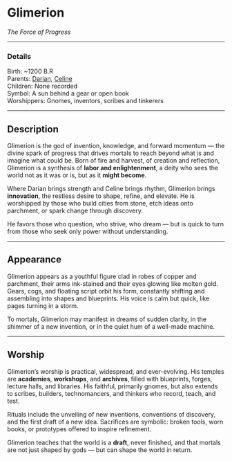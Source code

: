 # Glimerion

_The Force of Progress_

---

### Details

Birth: ~1200 B.R  
Parents: [Darian](Darian.md), [Celine](Celine.md)  
Children: None recorded  
Symbol: A sun behind a gear or open book  
Worshippers: Gnomes, inventors, scribes and tinkerers  

---

## Description

Glimerion is the god of invention, knowledge, and forward momentum — the divine spark of progress that drives mortals to reach beyond what is and imagine what could be. Born of fire and harvest, of creation and reflection, Glimerion is a synthesis of **labor and enlightenment**, a deity who sees the world not as it was or is, but as it **might become**.

Where Darian brings strength and Celine brings rhythm, Glimerion brings **innovation**, the restless desire to shape, refine, and elevate. He is worshipped by those who build cities from stone, etch ideas onto parchment, or spark change through discovery.

He favors those who question, who strive, who dream — but is quick to turn from those who seek only power without understanding.

---

## Appearance

Glimerion appears as a youthful figure clad in robes of copper and parchment, their arms ink-stained and their eyes glowing like molten gold. Gears, cogs, and floating script orbit his form, constantly shifting and assembling into shapes and blueprints. His voice is calm but quick, like pages turning in a storm.

To mortals, Glimerion may manifest in dreams of sudden clarity, in the shimmer of a new invention, or in the quiet hum of a well-made machine.

---

## Worship

Glimerion’s worship is practical, widespread, and ever-evolving. His temples are **academies**, **workshops**, and **archives**, filled with blueprints, forges, lecture halls, and libraries. His faithful, primarily gnomes, but also extends to scribes, builders, technomancers, and thinkers who record, teach, and test.

Rituals include the unveiling of new inventions, conventions of discovery, and the first draft of a new idea. Sacrifices are symbolic: broken tools, worn books, or prototypes offered to inspire refinement.

Glimerion teaches that the world is a **draft**, never finished, and that mortals are not just shaped by gods — but can shape the world in return.